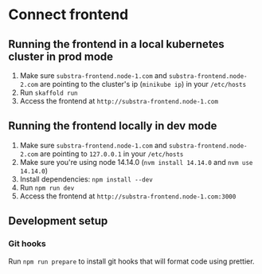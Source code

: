 # Connect frontend

## Running the frontend in a local kubernetes cluster in prod mode

1. Make sure `substra-frontend.node-1.com` and `substra-frontend.node-2.com` are pointing to the cluster's ip (`minikube ip`) in your `/etc/hosts`
2. Run `skaffold run`
3. Access the frontend at `http://substra-frontend.node-1.com`

## Running the frontend locally in dev mode

1. Make sure `substra-frontend.node-1.com` and `substra-frontend.node-2.com` are pointing to `127.0.0.1` in your `/etc/hosts`
2. Make sure you're using node 14.14.0 (`nvm install 14.14.0` and `nvm use 14.14.0`)
3. Install dependencies: `npm install --dev`
4. Run `npm run dev`
5. Access the frontend at `http://substra-frontend.node-1.com:3000`

## Development setup

### Git hooks

Run `npm run prepare` to install git hooks that will format code using prettier.
